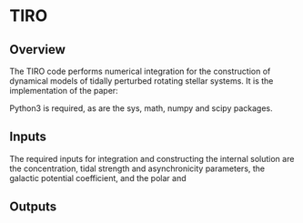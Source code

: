 # TIRO

## Overview

The TIRO code performs numerical integration for the construction of dynamical models of tidally perturbed rotating stellar systems. It is the implementation of the paper:


Python3 is required, as are the sys, math, numpy and scipy packages.

## Inputs

The required inputs for integration and constructing the internal solution are the concentration, tidal strength and asynchronicity parameters, the galactic potential coefficient, and the polar and 

## Outputs

